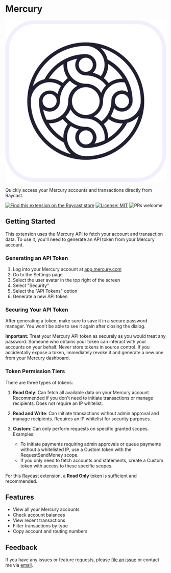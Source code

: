 # Mercury

![Mercury Logo](https://github.com/raycast/extensions/blob/main/extensions/mercury/assets/extension-icon.png?raw=true)

Quickly access your Mercury accounts and transactions directly from Raycast.

[![Find this extension on the Raycast store](https://img.shields.io/badge/Raycast-store-red.svg)](https://www.raycast.com/atkinsmatt101/mercury)
[![License: MIT](https://img.shields.io/badge/license-MIT-blue.svg)](https://github.com/raycast/extensions/blob/master/LICENSE)
![PRs welcome](https://img.shields.io/badge/PRs-welcome-brightgreen.svg)

## Getting Started

This extension uses the Mercury API to fetch your account and transaction data. To use it, you'll need to generate an API token from your Mercury account.

### Generating an API Token

1. Log into your Mercury account at [app.mercury.com](https://app.mercury.com)
2. Go to the Settings page
3. Select the user avatar in the top right of the screen
4. Select "Security"
5. Select the "API Tokens" option
6. Generate a new API token

### Securing Your API Token

After generating a token, make sure to save it in a secure password manager. You won't be able to see it again after closing the dialog.

**Important:** Treat your Mercury API token as securely as you would treat any password. Someone who obtains your token can interact with your accounts on your behalf. Never store tokens in source control. If you accidentally expose a token, immediately revoke it and generate a new one from your Mercury dashboard.

### Token Permission Tiers

There are three types of tokens:

1. **Read Only**: Can fetch all available data on your Mercury account. Recommended if you don't need to initiate transactions or manage recipients. Does not require an IP whitelist.

2. **Read and Write**: Can initiate transactions without admin approval and manage recipients. Requires an IP whitelist for security purposes.

3. **Custom**: Can only perform requests on specific granted scopes. Examples:
   - To initiate payments requiring admin approvals or queue payments without a whitelisted IP, use a Custom token with the RequestSendMoney scope.
   - If you only need to fetch accounts and statements, create a Custom token with access to these specific scopes.

For this Raycast extension, a **Read Only** token is sufficient and recommended.

## Features

- View all your Mercury accounts
- Check account balances
- View recent transactions
- Filter transactions by type
- Copy account and routing numbers

## Feedback

If you have any issues or feature requests, please [file an issue](https://github.com/raycast/extensions/issues) or contact me via [email](mailto:atkinsmatt101@gmail.com).
